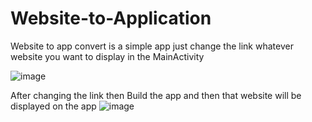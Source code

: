 # Website-to-Application
Website to app convert is a simple app just change the link whatever website you want to display in the MainActivity 


![image](https://github.com/Rubanbhatti/Website-to-Application/assets/111664411/7d3fe5db-de52-4767-9677-1d3f4017dede)

After changing the link then Build the app and then that website will be displayed on the app
![image](https://github.com/Rubanbhatti/Website-to-Application/assets/111664411/6e457379-2b3c-4525-9de8-47893341580b)


